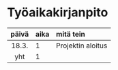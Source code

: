 # Työaikakirjanpito

| päivä | aika | mitä tein  |
| :----:|:-----| :-----|
| 18.3. |   1  | Projektin aloitus |
| yht   |   1  | | 

